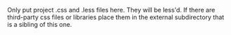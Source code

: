 Only put project .css and .less files here. They will be less'd.
If there are third-party css files or libraries place them in the external
subdirectory that is a sibling of this one.